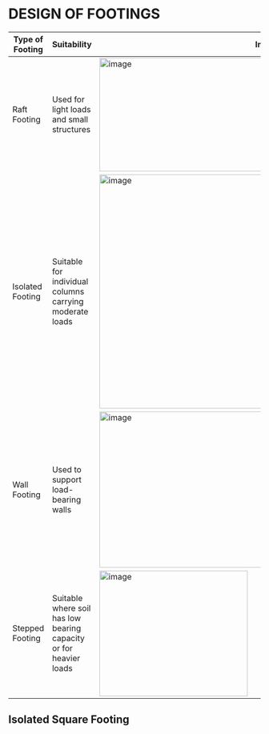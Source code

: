 # DESIGN OF FOOTINGS

| Type of Footing | Suitability | Image |
|-----------------|-------------|-------|
| Raft Footing    | Used for light loads and small structures | <img width="366" height="227" alt="image" src="https://github.com/user-attachments/assets/a8646559-891a-4bd4-a462-2028f72383c9" />|
| Isolated Footing| Suitable for individual columns carrying moderate loads | <img width="670" height="468" alt="image" src="https://github.com/user-attachments/assets/217a5329-0b1d-4672-866d-97086b8d62b5" />|
| Wall Footing    | Used to support load-bearing walls |<img width="448" height="312" alt="image" src="https://github.com/user-attachments/assets/e48ab74d-5555-4a7c-85d4-5b63505b2a75" />|
| Stepped Footing | Suitable where soil has low bearing capacity or for heavier loads |<img width="296" height="251" alt="image" src="https://github.com/user-attachments/assets/b6b6c6f0-39b6-42e0-99f4-097d7a279b38" />|

## Isolated Square Footing
